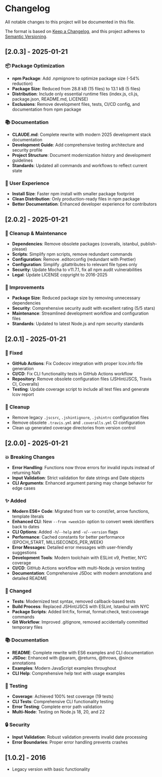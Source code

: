 # Changelog

All notable changes to this project will be documented in this file.

The format is based on [Keep a Changelog](https://keepachangelog.com/en/1.0.0/),
and this project adheres to [Semantic Versioning](https://semver.org/spec/v2.0.0.html).

## [2.0.3] - 2025-01-21

### 📦 Package Optimization
- **npm Package**: Add .npmignore to optimize package size (-54% reduction)
- **Package Size**: Reduced from 28.8 kB (15 files) to 13.1 kB (5 files)
- **Distribution**: Include only essential runtime files (index.js, cli.js, package.json, README.md, LICENSE)
- **Exclusions**: Remove development files, tests, CI/CD config, and documentation from npm package

### 📚 Documentation  
- **CLAUDE.md**: Complete rewrite with modern 2025 development stack documentation
- **Development Guide**: Add comprehensive testing architecture and security profile
- **Project Structure**: Document modernization history and development guidelines
- **Standards**: Updated all commands and workflows to reflect current state

### 🎯 User Experience
- **Install Size**: Faster npm install with smaller package footprint
- **Clean Distribution**: Only production-ready files in npm package
- **Better Documentation**: Enhanced developer experience for contributors

## [2.0.2] - 2025-01-21

### 🧹 Cleanup & Maintenance
- **Dependencies**: Remove obsolete packages (coveralls, istanbul, publish-please)
- **Scripts**: Simplify npm scripts, remove redundant commands
- **Configuration**: Remove .editorconfig (redundant with Prettier)
- **Configuration**: Simplify .gitattributes to relevant file types only
- **Security**: Update Mocha to v11.7.1, fix all npm audit vulnerabilities
- **Legal**: Update LICENSE copyright to 2016-2025

### 🔧 Improvements
- **Package Size**: Reduced package size by removing unnecessary dependencies
- **Security**: Comprehensive security audit with excellent rating (5/5 stars)
- **Maintenance**: Streamlined development workflow and configuration files
- **Standards**: Updated to latest Node.js and npm security standards

## [2.0.1] - 2025-01-21

### 🐛 Fixed
- **GitHub Actions**: Fix Codecov integration with proper lcov.info file generation
- **CI/CD**: Fix CLI functionality tests in GitHub Actions workflow
- **Repository**: Remove obsolete configuration files (JSHint/JSCS, Travis CI, Coveralls)
- **Testing**: Update coverage script to include all test files and generate lcov report

### 🧹 Cleanup
- Remove legacy `.jscsrc`, `.jshintignore`, `.jshintrc` configuration files
- Remove obsolete `.travis.yml` and `.coveralls.yml` CI configuration  
- Clean up generated coverage directories from version control

## [2.0.0] - 2025-01-21

### 💥 Breaking Changes
- **Error Handling**: Functions now throw errors for invalid inputs instead of returning NaN
- **Input Validation**: Strict validation for date strings and Date objects
- **CLI Arguments**: Enhanced argument parsing may change behavior for edge cases

### ✨ Added
- **Modern ES6+ Code**: Migrated from var to const/let, arrow functions, template literals
- **Enhanced CLI**: New `--from <weekId>` option to convert week identifiers back to dates
- **CLI Options**: Added `-h`/`--help` and `-v`/`--version` flags
- **Performance**: Cached constants for better performance (EPOCH_START, MILLISECONDS_PER_WEEK)
- **Error Messages**: Detailed error messages with user-friendly suggestions
- **Development Tools**: Modern toolchain with ESLint v9, Prettier, NYC coverage
- **CI/CD**: GitHub Actions workflow with multi-Node.js version testing
- **Documentation**: Comprehensive JSDoc with modern annotations and detailed README

### 🔧 Changed
- **Tests**: Modernized test syntax, removed callback-based tests
- **Build Process**: Replaced JSHint/JSCS with ESLint, Istanbul with NYC
- **Package Scripts**: Added lint:fix, format, format:check, test:coverage commands
- **Git Workflow**: Improved .gitignore, removed accidentally committed temporary files

### 📚 Documentation
- **README**: Complete rewrite with ES6 examples and CLI documentation
- **JSDoc**: Enhanced with @param, @returns, @throws, @since annotations  
- **Examples**: Modern JavaScript examples throughout
- **CLI Help**: Comprehensive help text with usage examples

### 🧪 Testing
- **Coverage**: Achieved 100% test coverage (19 tests)
- **CLI Tests**: Comprehensive CLI functionality testing
- **Error Testing**: Complete error path validation
- **Multi-Node**: Testing on Node.js 18, 20, and 22

### 🔒 Security
- **Input Validation**: Robust validation prevents invalid date processing
- **Error Boundaries**: Proper error handling prevents crashes

## [1.0.2] - 2016
- Legacy version with basic functionality